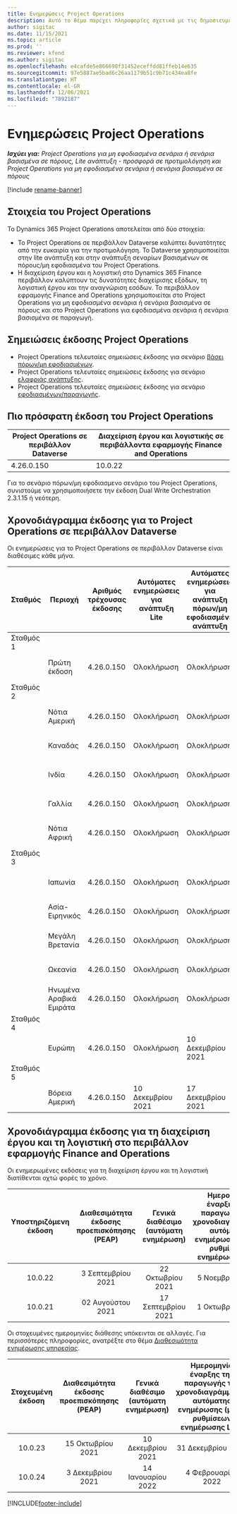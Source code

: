 ```yaml
---
title: Ενημερώσεις Project Operations
description: Αυτό το θέμα παρέχει πληροφορίες σχετικά με τις δημοσιευμένες εκδόσεις του Dynamics 365 Project Operations.
author: sigitac
ms.date: 11/15/2021
ms.topic: article
ms.prod: ''
ms.reviewer: kfend
ms.author: sigitac
ms.openlocfilehash: e4cafde5e866690f31452eceffdd81ffeb14e635
ms.sourcegitcommit: 97e5887ae5bad6c26aa1179b51c9b71c434ea8fe
ms.translationtype: HT
ms.contentlocale: el-GR
ms.lasthandoff: 12/06/2021
ms.locfileid: "7892187"
---
```

# <a name="project-operations-updates"></a>Ενημερώσεις Project Operations

_**Ισχύει για:** Project Operations για μη εφοδιασμένα σενάρια ή σενάρια βασισμένα σε πόρους, Lite ανάπτυξη - προσφορά σε προτιμολόγηση και Project Operations για μη εφοδιασμένα σενάρια ή σενάρια βασισμένα σε πόρους_

[!include [rename-banner](~/includes/cc-data-platform-banner.md)]

## <a name="project-operations-components"></a>Στοιχεία του Project Operations

Το Dynamics 365 Project Operations αποτελείται από δύο στοιχεία:

- Το Project Operations σε περιβάλλον Dataverse καλύπτει δυνατότητες από την ευκαιρία για την προτιμολόγηση. Το Dataverse χρησιμοποιείται στην lite ανάπτυξη και στην ανάπτυξη σεναρίων βασισμένων σε πόρους/μη εφοδιασμένα του Project Operations.
- Η διαχείριση έργου και η λογιστική στο Dynamics 365 Finance περιβάλλον καλύπτουν τις δυνατότητες διαχείρισης εξόδων, τη λογιστική έργου και την αναγνώριση εσόδων. Το περιβάλλον εφραμογής Finance and Operations χρησιμοποιείται στο Project Operations για μη εφοδιασμένα σενάρια ή σενάρια βασισμένα σε πόρους και στο Project Operations για εφοδιασμένα σενάρια ή σενάρια βασισμένα σε παραγωγή.

## <a name="project-operations-release-notes"></a>Σημειώσεις έκδοσης Project Operations
- Project Operations τελευταίες σημειώσεις έκδοσης για σενάριο [βάσει πόρων/μη εφοδιασμένων](whats-new-nov-2021-resource-based.md).
- Project Operations τελευταίες σημειώσεις έκδοσης για σενάριο [ελαφριάς ανάπτυξης](../pro/whats-new/whats-new-nov-2021-lite.md).
- Project Operations τελευταίες σημειώσεις έκδοσης για σενάριο [εφοδιασμένων/παραγωγής](../prod-pma/whats-new/whats-new-oct-2021-stocked.md).

## <a name="project-operations-latest-version"></a>Πιο πρόσφατη έκδοση του Project Operations

| Project Operations σε περιβάλλον Dataverse | Διαχείριση έργου και λογιστικής σε περιβάλλοντα εφαρμογής Finance and Operations | 
| --- | --- |
| 4.26.0.150 | 10.0.22 |

Για το σενάριο πόρων/μη εφοδιασμενο σενάριο του Project Operations, συνιστούμε να χρησιμοποιήσετε την έκδοση Dual Write Orchestration 2.3.1.15 ή νεότερη.

## <a name="release-schedule-for-project-operations-on-dataverse-environment"></a>Χρονοδιάγραμμα έκδοσης για το Project Operations σε περιβάλλον Dataverse

Οι ενημερώσεις για το Project Operations σε περιβάλλον Dataverse είναι διαθέσιμες κάθε μήνα. 

| Σταθμός | Περιοχή | Αριθμός τρέχουσας έκδοσης | Αυτόματες ενημερώσεις για ανάπτυξη Lite | Αυτόματες ενημερώσεις για ανάπτυξη πόρων/μη εφοδιασμένη ανάπτυξη | Αριθμός επόμενης έκδοσης | Η επόμενη έκδοση είναι γενικά διαθέσιμη |
|-----------|-----------------------|-----------------|--------------------|---------------------|---------------------|---------------------|
| Σταθμός 1 |   &nbsp;              |    &nbsp;       | &nbsp;             |      &nbsp;         |      &nbsp;         |      &nbsp;         |
|   &nbsp;  | Πρώτη έκδοση         |  4.26.0.150     | Ολοκλήρωση           | Ολοκλήρωση            | TBD                 | 06 Δεκεμβρίου 2021   |
| Σταθμός 2 |   &nbsp;              |    &nbsp;       | &nbsp;             |      &nbsp;         |      &nbsp;         |      &nbsp;         |
|   &nbsp;  | Νότια Αμερική         |  4.26.0.150     | Ολοκλήρωση           | Ολοκλήρωση            | TBD                 | 06 Δεκεμβρίου 2021   |
|   &nbsp;  | Καναδάς                |  4.26.0.150     | Ολοκλήρωση           | Ολοκλήρωση            | TBD                 | 06 Δεκεμβρίου 2021   |
|   &nbsp;  | Ινδία                 |  4.26.0.150     | Ολοκλήρωση           | Ολοκλήρωση            | TBD                 | 06 Δεκεμβρίου 2021   |
|   &nbsp;  | Γαλλία                |  4.26.0.150     | Ολοκλήρωση           | Ολοκλήρωση            | TBD                 | 06 Δεκεμβρίου 2021   |
|   &nbsp;  | Νότια Αφρική          |  4.26.0.150     | Ολοκλήρωση           | Ολοκλήρωση            | TBD                 | 06 Δεκεμβρίου 2021   |
| Σταθμός 3 |      &nbsp;           |     &nbsp;      |     &nbsp;         |      &nbsp;         |      &nbsp;         |      &nbsp;         |
|   &nbsp;  | Ιαπωνία                 |  4.26.0.150     | Ολοκλήρωση           | Ολοκλήρωση            | TBD                 | 10 Δεκεμβρίου 2021   |
|   &nbsp;  | Ασία-Ειρηνικός          |  4.26.0.150     | Ολοκλήρωση           | Ολοκλήρωση            | TBD                 | 10 Δεκεμβρίου 2021   |
|   &nbsp;  | Μεγάλη Βρετανία         |  4.26.0.150     | Ολοκλήρωση           | Ολοκλήρωση            | TBD                 | 10 Δεκεμβρίου 2021   |
|   &nbsp;  | Ωκεανία               |  4.26.0.150     | Ολοκλήρωση           | Ολοκλήρωση            | TBD                 | 10 Δεκεμβρίου 2021   |
|   &nbsp;  | Ηνωμένα Αραβικά Εμιράτα  |  4.26.0.150     | Ολοκλήρωση           | Ολοκλήρωση            | TBD                 | 10 Δεκεμβρίου 2021   |
| Σταθμός 4 |     &nbsp;            |     &nbsp;      |     &nbsp;         |      &nbsp;         |      &nbsp;         |      &nbsp;         |
|   &nbsp;  | Ευρώπη                |  4.26.0.150     | Ολοκλήρωση           | 10 Δεκεμβρίου 2021   | TBD                 | 17 Δεκεμβρίου 2021   |
| Σταθμός 5 |     &nbsp;            |     &nbsp;      |     &nbsp;         |      &nbsp;         |      &nbsp;         |      &nbsp;         |
|   &nbsp;  | Βόρεια Αμερική         |  4.26.0.150     | 10 Δεκεμβρίου 2021  | 17 Δεκεμβρίου 2021   | TBD                 | 07 Ιανουαρίου 2022    |


## <a name="release-schedule-for-project-management-and-accounting-in-the-finance-and-operations-apps-environment"></a>Χρονοδιάγραμμα έκδοσης για τη διαχείριση έργου και τη λογιστική στο περιβάλλον εφαρμογής Finance and Operations

Οι ενημερωμένες εκδόσεις για τη διαχείριση έργου και τη λογιστική διατίθενται οχτώ φορές το χρόνο.

|Υποστηριζόμενη έκδοση| Διαθεσιμότητα έκδοσης προεπισκόπησης (PEAP) | Γενικά διαθέσιμο (αυτόματη ενημέρωση) | Ημερομηνία έναρξης της παραγωγής του χρονοδιαγράμματος αυτόματης ενημέρωσης (μέσω ρυθμίσεων ενημέρωσης LCS) |   Τέλος υπηρεσίας   |
|:---------------:|:---------------------------:|:---------------------------------:|:--------------------------------------------------------------------:|:------------------:|
|     10.0.22     |      3 Σεπτεμβρίου 2021      |        22 Οκτωβρίου 2021           |                          5 Νοεμβρίου 2021                            | 14 Ιανουαρίου 2022   |
|    10.0.21      |         02 Αυγούστου 2021     |           17 Σεπτεμβρίου 2021      |                             1 Οκτωβρίου 2021                          |  10 Δεκεμβρίου 2021 |


Οι στοχευμένες ημερομηνίες διάθεσης υπόκεινται σε αλλαγές. Για περισσότερες πληροφορίες, ανατρέξτε στο θέμα [Διαθεσιμότητα ενημέρωσης υπηρεσίας](/dynamics365/fin-ops-core/fin-ops/get-started/public-preview-releases?toc=%2fdynamics365%2ffinance%2ftoc.json).

|Στοχευμένη έκδοση | Διαθεσιμότητα έκδοσης προεπισκόπησης (PEAP) | Γενικά διαθέσιμο (αυτόματη ενημέρωση) | Ημερομηνία έναρξης της παραγωγής του χρονοδιαγράμματος αυτόματης ενημέρωσης (μέσω ρυθμίσεων ενημέρωσης LCS) |   Τέλος υπηρεσίας   |
|:---------------:|:---------------------------:|:---------------------------------:|:--------------------------------------------------------------------:|:------------------:|
|     10.0.23     |      15 Οκτωβρίου 2021       |        10 Δεκεμβρίου 2021          |                          31 Δεκεμβρίου 2021                           | 18 Μαρτίου 2022     |
|     10.0.24     |      3 Δεκεμβρίου 2021       |        14 Ιανουαρίου 2022           |                          4 Φεβρουαρίου 2022                            | 15 Απριλίου 2022     |

[!INCLUDE[footer-include](../includes/footer-banner.md)]
